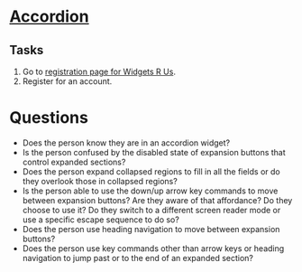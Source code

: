 # [Accordion](https://www.w3.org/TR/wai-aria-practices-1.1/examples/accordion/accordion.html)

## Tasks
1. Go to [registration page for Widgets R Us](https://robfentress.github.io/accordion/index.html).
2. Register for an account.

# Questions
- Does the person know they are in an accordion widget?
- Is the person confused by the disabled state of expansion buttons that control expanded sections?
- Does the person expand collapsed regions to fill in all the fields or do they overlook those in collapsed regions?
- Is the person able to use the down/up arrow key commands to move between expansion buttons?  Are they aware of that affordance?  Do they choose to use it?  Do they switch to a different screen reader mode or use a specific escape sequence to do so?
- Does the person use heading navigation to move between expansion buttons?
- Does the person use key commands other than arrow keys or heading navigation to jump past or to the end of an expanded section?